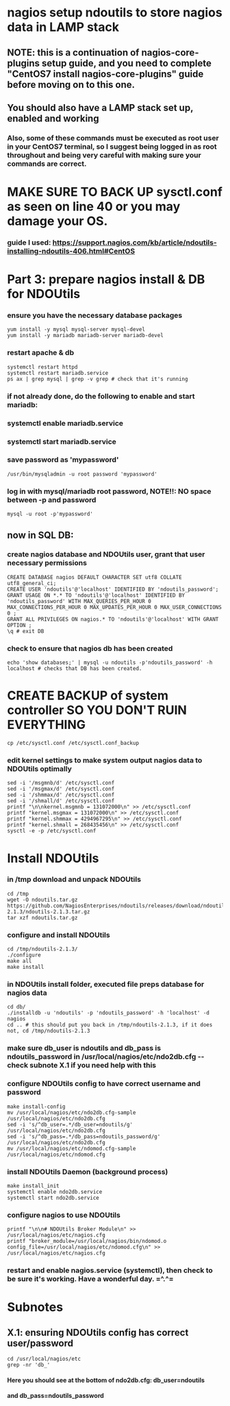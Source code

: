 # nagios setup ndoutils to store nagios data in LAMP stack
## NOTE: this is a continuation of nagios-core-plugins setup guide, and you need to complete "CentOS7 install nagios-core-plugins" guide before moving on to this one. 
## You should also have a LAMP stack set up, enabled and working
###  Also, some of these commands must be executed as root user in your CentOS7 terminal, so I suggest being logged in as root throughout and being very careful with making sure your commands are correct. 
#  MAKE SURE TO BACK UP sysctl.conf as seen on line 40 or you may damage your OS. 

### guide I used:  https://support.nagios.com/kb/article/ndoutils-installing-ndoutils-406.html#CentOS

# Part 3: prepare nagios install & DB for NDOUtils
### ensure you have the necessary database packages
```
yum install -y mysql mysql-server mysql-devel
yum install -y mariadb mariadb-server mariadb-devel
```
### restart apache & db
```
systemctl restart httpd
systemctl restart mariadb.service
ps ax | grep mysql | grep -v grep # check that it's running
```

### if not already done, do the following to enable and start mariadb:
### systemctl enable mariadb.service
### systemctl start mariadb.service

### save password as 'mypassword'
`/usr/bin/mysqladmin -u root password 'mypassword'`

### log in with mysql/mariadb root password, NOTE!!: NO space between -p and password
`mysql -u root -p'mypassword' `

## now in SQL DB:
### create nagios database and NDOUtils user, grant that user necessary permissions
```
CREATE DATABASE nagios DEFAULT CHARACTER SET utf8 COLLATE utf8_general_ci;
CREATE USER 'ndoutils'@'localhost' IDENTIFIED BY 'ndoutils_password';
GRANT USAGE ON *.* TO 'ndoutils'@'localhost' IDENTIFIED BY 'ndoutils_password' WITH MAX_QUERIES_PER_HOUR 0 MAX_CONNECTIONS_PER_HOUR 0 MAX_UPDATES_PER_HOUR 0 MAX_USER_CONNECTIONS 0 ;
GRANT ALL PRIVILEGES ON nagios.* TO 'ndoutils'@'localhost' WITH GRANT OPTION ;
\q # exit DB
```

### check to ensure that nagios db has been created
`echo 'show databases;' | mysql -u ndoutils -p'ndoutils_password' -h localhost # checks that DB has been created. `

# CREATE BACKUP of system controller SO YOU DON'T RUIN EVERYTHING #####
`cp /etc/sysctl.conf /etc/sysctl.conf_backup`

### edit kernel settings to make system output nagios data to NDOUtils optimally
```
sed -i '/msgmnb/d' /etc/sysctl.conf
sed -i '/msgmax/d' /etc/sysctl.conf
sed -i '/shmmax/d' /etc/sysctl.conf
sed -i '/shmall/d' /etc/sysctl.conf
printf "\n\nkernel.msgmnb = 131072000\n" >> /etc/sysctl.conf
printf "kernel.msgmax = 131072000\n" >> /etc/sysctl.conf
printf "kernel.shmmax = 4294967295\n" >> /etc/sysctl.conf
printf "kernel.shmall = 268435456\n" >> /etc/sysctl.conf
sysctl -e -p /etc/sysctl.conf
```

# Install NDOUtils
### in /tmp download and unpack NDOUtils
```
cd /tmp
wget -O ndoutils.tar.gz https://github.com/NagiosEnterprises/ndoutils/releases/download/ndoutils-2.1.3/ndoutils-2.1.3.tar.gz
tar xzf ndoutils.tar.gz
```

### configure and install NDOUtils
```
cd /tmp/ndoutils-2.1.3/
./configure
make all
make install
```

### in NDOUtils install folder, executed file preps database for nagios data
```
cd db/
./installdb -u 'ndoutils' -p 'ndoutils_password' -h 'localhost' -d nagios
cd .. # this should put you back in /tmp/ndoutils-2.1.3, if it does not, cd /tmp/ndoutils-2.1.3
```

### make sure db_user is ndoutils and db_pass  is ndoutils_password in /usr/local/nagios/etc/ndo2db.cfg -- check subnote X.1 if you need help with this

### configure NDOUtils config to have correct username and password
```
make install-config
mv /usr/local/nagios/etc/ndo2db.cfg-sample /usr/local/nagios/etc/ndo2db.cfg
sed -i 's/^db_user=.*/db_user=ndoutils/g' /usr/local/nagios/etc/ndo2db.cfg
sed -i 's/^db_pass=.*/db_pass=ndoutils_password/g' /usr/local/nagios/etc/ndo2db.cfg
mv /usr/local/nagios/etc/ndomod.cfg-sample /usr/local/nagios/etc/ndomod.cfg
```

### install NDOUtils Daemon (background process)
```
make install_init
systemctl enable ndo2db.service
systemctl start ndo2db.service
```

### configure nagios to use NDOUtils
```
printf "\n\n# NDOUtils Broker Module\n" >> /usr/local/nagios/etc/nagios.cfg
printf "broker_module=/usr/local/nagios/bin/ndomod.o config_file=/usr/local/nagios/etc/ndomod.cfg\n" >> /usr/local/nagios/etc/nagios.cfg 
```

### restart and enable nagios.service (systemctl), then check to be sure it's working. Have a wonderful day.  =^.^=


# Subnotes
## X.1: ensuring NDOUtils config has correct user/password
```
cd /usr/local/nagios/etc
grep -nr 'db_'
```
#### Here you should see at the bottom of ndo2db.cfg: db_user=ndoutils
#### and db_pass=ndoutils_password
